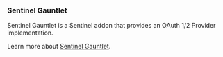 ### Sentinel Gauntlet

Sentinel Gauntlet is a Sentinel addon that provides an OAuth 1/2 Provider implementation.

Learn more about [Sentinel Gauntlet](https://cartalyst.com/manual/sentinel-gauntlet).
